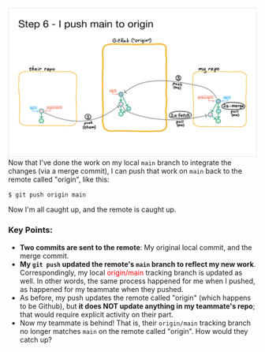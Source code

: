 ![](image6.png)
Now that I've done the work on my local `main` branch to integrate the changes (via a merge commit), I can push that work on `main` back to the remote called "origin", like this:
```
$ git push origin main 
```
Now I'm all caught up, and the remote is caught up.

### Key Points:
- **Two commits are sent to the remote**: My original local commit, and the merge commit.
- **My `git push` updated the remote's `main` branch to reflect my new work**. Correspondingly, my local <span class="hljs" style="color:red">origin/main</span>
tracking branch is updated as well.  In other words, the same process happened for me when I pushed, as happened for my teammate when they pushed.
- As before, my push updates the remote called "origin" (which happens to be Github), but **it does NOT update anything in my teammate's repo**; that would require explicit activity on their part.
- Now my teammate  is behind!  That is, their `origin/main` tracking branch no longer matches `main` on the remote called "origin".  How would they catch up?
